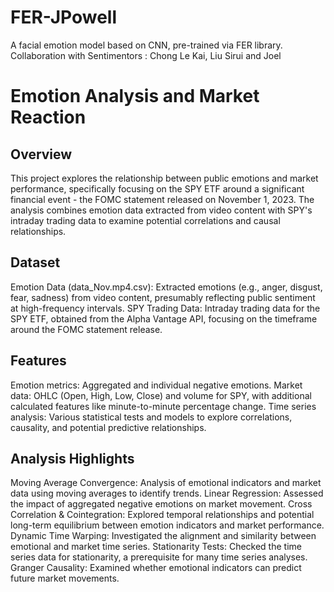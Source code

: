 # FER-JPowell
A facial emotion model based on CNN, pre-trained via FER library. Collaboration with Sentimentors : Chong Le Kai, Liu Sirui and Joel

# Emotion Analysis and Market Reaction

## Overview

This project explores the relationship between public emotions and market performance, specifically focusing on the SPY ETF around a significant financial event - the FOMC statement released on November 1, 2023. The analysis combines emotion data extracted from video content with SPY's intraday trading data to examine potential correlations and causal relationships.

## Dataset

Emotion Data (data_Nov.mp4.csv): Extracted emotions (e.g., anger, disgust, fear, sadness) from video content, presumably reflecting public sentiment at high-frequency intervals.
SPY Trading Data: Intraday trading data for the SPY ETF, obtained from the Alpha Vantage API, focusing on the timeframe around the FOMC statement release.

## Features

Emotion metrics: Aggregated and individual negative emotions.
Market data: OHLC (Open, High, Low, Close) and volume for SPY, with additional calculated features like minute-to-minute percentage change.
Time series analysis: Various statistical tests and models to explore correlations, causality, and potential predictive relationships.

## Analysis Highlights

Moving Average Convergence: Analysis of emotional indicators and market data using moving averages to identify trends.
Linear Regression: Assessed the impact of aggregated negative emotions on market movement.
Cross Correlation & Cointegration: Explored temporal relationships and potential long-term equilibrium between emotion indicators and market performance.
Dynamic Time Warping: Investigated the alignment and similarity between emotional and market time series.
Stationarity Tests: Checked the time series data for stationarity, a prerequisite for many time series analyses.
Granger Causality: Examined whether emotional indicators can predict future market movements.
